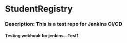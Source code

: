 # StudentRegistry

### Description: This is a test repo for Jenkins CI/CD
#### Testing webhook for jenkins...Test1
